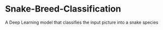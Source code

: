 # Snake-Breed-Classification
A Deep Learning model that classifies the input picture into a snake species
